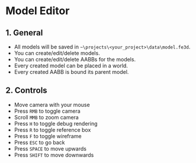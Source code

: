 # Model Editor

## 1. General

- All models will be saved in `~\projects\<your_project>\data\model.fe3d`.
- You can create/edit/delete models.
- You can create/edit/delete AABBs for the models.
- Every created model can be placed in a world.
- Every created AABB is bound its parent model.

## 2. Controls

- Move camera with your mouse
- Press `RMB` to toggle camera
- Scroll `MMB` to zoom camera
- Press `H` to toggle debug rendering
- Press `R` to toggle reference box
- Press `F` to toggle wireframe
- Press `ESC` to go back
- Press `SPACE` to move upwards
- Press `SHIFT` to move downwards
